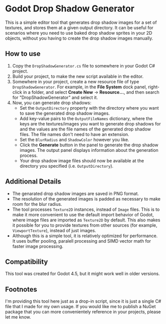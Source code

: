 # Godot Drop Shadow Generator
This is a simple editor tool that generates drop shadow images for a set of textures, and stores them at a given output directory. It can be useful for scenarios where you need to use baked drop shadow sprites in your 2D objects, without you having to create the drop shadow images manually.

## How to use
1. Copy the `DropShadowGenerator.cs` file to somewhere in your Godot C# project.
2. Build your project, to make the new script available in the editor.
3. Somewhere in your project, create a new resource file of type `DropShadowGenerator`. For example, in the **File System** dock panel, right-click in a folder, and select **Create New** -> **Resource...**, and then search for "DropShadowGenerator" and select it.
4. Now, you can generate drop shadows:
    - Set the `OutputDirectory` property with the directory where you want to save the generated drop shadow images.
    - Add key-value pairs to the `OutputFileNames` dictionary, where the keys are the textures/images you want to generate drop shadows for and the values are the file names of the generated drop shadow files. The file names don't need to have an extension.
    - Set the `BlurRadius` and `ShadowColor` however you like.
    - Click the **Generate** button in the panel to generate the drop shadow images. The output panel displays information about the generation process.
    - Your drop shadow image files should now be available at the directory you specified (i.e. `OutputDirectory`).

## Additional Details
- The genarated drop shadow images are saved in PNG format.
- The resolution of the generated images is padded as necessary to make room for the blur radius.
- The tool processes `Texture2D` instances, instead of `Image` files. This is to make it more convenient to use the default import behavior of Godot, where image files are imported as `Texture2D` by default. This also makes it possible for you to provide textures from other sources (for example, `ViewportTexture`), instead of just images.
- Although this is a simple tool, it is relatively optimized for performance. It uses buffer pooling, paralell processing and SIMD vector math for faster image processing.

## Compatibility
This tool was created for Godot 4.5, but it might work well in older versions.

## Footnotes
I'm providing this tool here just as a drop-in script, since it is just a single C# file that I made for my own usage. If you would like me to publish a NuGet package that you can more convenientely reference in your projects, please let me know.

